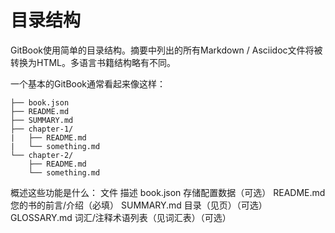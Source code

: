 # 目录结构

GitBook使用简单的目录结构。摘要中列出的所有Markdown / Asciidoc文件将被转换为HTML。多语言书籍结构略有不同。

一个基本的GitBook通常看起来像这样：

``` javacript
├── book.json
├── README.md
├── SUMMARY.md
├── chapter-1/
|   ├── README.md
|   └── something.md
└── chapter-2/
    ├── README.md
    └── something.md

```
概述这些功能是什么：
文件	描述
book.json	存储配置数据（可选）
README.md	您的书的前言/介绍（必填）
SUMMARY.md	目录（见页）（可选）
GLOSSARY.md	词汇/注释术语列表（见词汇表）（可选）